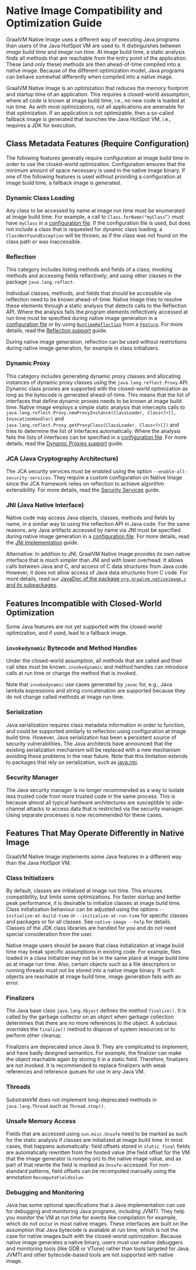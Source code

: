 # Native Image Compatibility and Optimization Guide

GraalVM Native Image uses a different way of executing Java programs than users of the Java HotSpot VM are used to.
It distinguishes between *image build time* and *image run time*.
At image build time, a static analysis finds all methods that are reachable from the entry point of the application.
These (and only these) methods are then ahead-of-time compiled into a native image.
Because of the different optimization model, Java programs can behave somewhat differently when compiled into a native image.

GraalVM Native Image is an optimization that reduces the memory footprint and startup time of an application.
This requires a closed-world assumption, where all code is known at image build time, i.e., no new code is loaded at run time.
As with most optimizations, not all applications are amenable for that optimization.
If an application is not optimizable, then a so-called fallback image is generated that launches the Java HotSpot VM, i.e., requires a JDK for execution.

## Class Metadata Features (Require Configuration)

The following features generally require configuration at image build time in order to use the closed-world optimization.
Configuration ensures that the minimum amount of space necessary is used in the native image binary.
If one of the following features is used without providing a configuration at image build time, a fallback image is generated.

### Dynamic Class Loading
Any class to be accessed by name at image run time must be enumerated at image build time.
For example, a call to `Class.forName("myClass”)` must have `myClass` in a [configuration file](Configuration.md).
If the configuration file is used, but does not include a class that is requested for dynamic class loading, a `ClassNotFoundException` will be thrown, as if the class was not found on the class path or was inaccessible.

### Reflection
This category includes listing methods and fields of a class; invoking methods and accessing fields reflectively; and using other classes in the package `java.lang.reflect`.

Individual classes, methods, and fields that should be accessible via reflection need to be known ahead-of-time.
Native Image tries to resolve these elements through a static analysis that detects calls to the Reflection API.
Where the analysis fails the program elements reflectively accessed at run time must be specified during native image generation in a [configuration file](Configuration.md) or by using [`RuntimeReflection`](http://www.graalvm.org/sdk/javadoc/org/graalvm/nativeimage/hosted/RuntimeReflection.html) from a [`Feature`](http://www.graalvm.org/sdk/javadoc/org/graalvm/nativeimage/hosted/Feature.html).
For more details, read the [Reflection support](Reflection.md) guide.

During native image generation, reflection can be used without restrictions during native image generation, for example in class initializers.

### Dynamic Proxy
This category includes generating dynamic proxy classes and allocating instances of dynamic proxy classes using the `java.lang.reflect.Proxy` API.
Dynamic class proxies are supported with the closed-world optimization as long as the bytecode is generated ahead-of-time.
This means that the list of interfaces that define dynamic proxies needs to be known at image build time.
Native Image employs a simple static analysis that intercepts calls to `java.lang.reflect.Proxy.newProxyInstance(ClassLoader, Class<?>[], InvocationHandler)` and `java.lang.reflect.Proxy.getProxyClass(ClassLoader, Class<?>[])` and tries to determine the list of interfaces automatically.
Where the analysis fails the lists of interfaces can be specified in a [configuration file](Configuration.md).
For more details, read the [Dynamic Proxies support](DynamicProxy.md) guide.

### JCA (Java Cryptography Architecture)
The JCA security services must be enabled using the option `--enable-all-security-services`.
They require a custom configuration on Native Image since the JCA framework relies on reflection to achieve algorithm extensibility. For more details, read the [Security Services](JCASecurityServices.md) guide.

### JNI (Java Native Interface)
Native code may access Java objects, classes, methods and fields by name, in a similar way to using the reflection API in Java code.
For the same reasons, any Java artifacts accessed by name via JNI must be specified during native image generation in a [configuration file](Configuration.md). For more details, read the [JNI Implementation](JNI.md) guide.

Alternative: In addition to JNI, GraalVM Native Image provides its own native interface that is much simpler than JNI and with lower overhead.
It allows calls between Java and C, and access of C data structures from Java code.
However, it does not allow access of Java data structures from C code.
For more details, read our [JavaDoc of the package `org.graalvm.nativeimage.c` and its subpackages](http://www.graalvm.org/sdk/javadoc/).

## Features Incompatible with Closed-World Optimization

Some Java features are not yet supported with the closed-world optimization, and if used, lead to a fallback image.

### `invokedynamic` Bytecode and Method Handles
Under the closed-world assumption, all methods that are called and their call sites must be known.
`invokedynamic` and method handles can introduce calls at run time or change the method that is invoked.

Note that `invokedynamic` use cases generated by `javac` for, e.g., Java lambda expressions and string concatenation are supported because they do not change called methods at image run time.

### Serialization
Java serialization requires class metadata information in order to function, and could be supported similarly to reflection using configuration at image build time.
However, Java serialization has been a persistent source of security vulnerabilities.
The Java architects have announced that the existing serialization mechanism will be replaced with a new mechanism avoiding these problems in the near future.
Note that this limitation extends to packages that rely on serialization, such as [java.rmi](https://docs.oracle.com/javase/8/docs/technotes/guides/rmi).

### Security Manager
The Java security manager is no longer recommended as a way to isolate less trusted code from more trusted code in the same process.
This is because almost all typical hardware architectures are susceptible to side-channel attacks to access data that is restricted via the security manager.
Using separate processes is now recommended for these cases.


## Features That May Operate Differently in Native Image

GraalVM Native Image implements some Java features in a different way than the Java HotSpot VM.

### Class Initializers
By default, classes are initialized at image run time.
This ensures compatibility, but limits some optimizations.
For faster startup and better peak performance, it is desirable to initialize classes at image build time.
Class initialization behaviour can be adjusted using the options `--initialize-at-build-time` or `--initialize-at-run-time` for specific classes and packages or for all classes.
See `native-image --help` for details.
Classes of the JDK class libraries are handled for you and do not need special consideration from the user.

Native image users should be aware that class initialization at image build time
may break specific assumptions in existing code.
For example, files loaded in a class initializer may not be in the same place at image build time as at image run time.
Also, certain objects such as a file descriptors or running threads must not be stored into a native image binary.
If such objects are reachable at image build time, image generation fails with an error.

### Finalizers
The Java base class `java.lang.Object` defines the method `finalize()`.
It is called by the garbage collector on an object when garbage collection determines that there are no more references to the object.
A subclass overrides the `finalize()` method to dispose of system resources or to perform other cleanup.

Finalizers are deprecated since Java 9.
They are complicated to implement, and have badly designed semantics.
For example, the finalizer can make the object reachable again by storing it in a static field.
Therefore, finalizers are not invoked.
It is recommended to replace finalizers with weak references and reference queues for use in any Java VM.

### Threads
SubstrateVM does not implement long-deprecated methods in `java.lang.Thread` such as `Thread.stop()`.

### Unsafe Memory Access
Fields that are accessed using `sun.misc.Unsafe` need to be marked as such for the static analysis if classes are initialized at image build time.
In most cases, that happens automatically: field offsets stored in `static final` fields are automatically rewritten from the hosted value (the field offset for the VM that the image generator is running on) to the native image value, and as part of that rewrite the field is marked as `Unsafe`-accessed.
For non-standard patterns, field offsets can be recomputed manually using the annotation `RecomputeFieldValue`.

### Debugging and Monitoring
Java has some optional specifications that a Java implementation can use for debugging and monitoring Java programs, including JVMTI.
They help you monitor the VM at run time for events like compilation for example, which do not occur in most native images.
These interfaces are built on the assumption that Java bytecode is available at run time, which is not the case for native images built with the closed-world optimization.
Because native image generates a native binary, users must use native debuggers and monitoring tools (like GDB or VTune) rather than tools targeted for Java.
JVMTI and other bytecode-based tools are not supported with native image.
